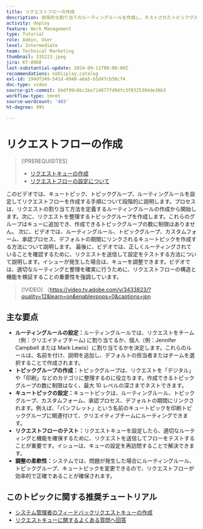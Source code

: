 ```yaml
---
title: リクエストフローの作成
description: 効率的な割り当てのルーティングルールを作成し、ネストされたトピックグループを使用してリクエストを整理し、キュートピックをワークフローにリンクし、リクエストフローの機能をテストし、正確性と効率を確保する柔軟な調整を行うことで、リクエスト管理を最適化します。
activity: deploy
feature: Work Management
type: Tutorial
role: Admin, User
level: Intermediate
team: Technical Marketing
thumbnail: 335223.jpeg
jira: KT-8960
last-substantial-update: 2024-09-11T00:00:00Z
recommendations: noDisplay,catalog
exl-id: 194df349-541d-4940-a6a5-b5d47cb58cf4
doc-type: video
source-git-commit: bbdf99c6bc1be714077fd94fc3f8325394de36b3
workflow-type: tm+mt
source-wordcount: '403'
ht-degree: 99%

---
```


# リクエストフローの作成

>[!PREREQUISITES]
>
>* [リクエストキューの作成](/help/manage-work/request-queues/create-a-request-queue.md)
>* [リクエストフローの設定について](/help/manage-work/request-queues/understand-settings-for-a-flow-request.md)

このビデオでは、キュートピック、トピックグループ、ルーティングルールを設定してリクエストフローを作成する手順について段階的に説明します。プロセスは、リクエストの割り当て方法を定義するルーティングルールの作成から開始します。次に、リクエストを整理するトピックグループを作成します。これらのグループはキューに追加でき、作成できるトピックグループの数に制限はありません。
次に、ビデオでは、ルーティングルール、トピックグループ、カスタムフォーム、承認プロセス、デフォルトの期間にリンクされるキュートピックを作成する方法について説明します。
最後に、ビデオでは、正しくルーティングされていることを確認するために、リクエストを送信して設定をテストする方法について説明します。イシューが発生した場合は、キューを調整できます。ビデオでは、適切なルーティングと整理を確実に行うために、リクエストフローの構造と機能を検証することの重要性を強調しています。

>[!VIDEO] （https://video.tv.adobe.com/v/3433823/?quality=12&learn=on&enablevpops=0&captions=jpn

## 主な要点

* **ルーティングルールの設定：**&#x200B;ルーティングルールでは、リクエストをチーム（例：クリエイティブチーム) に割り当てるか、個人（例：Jennifer Campbell または Mark Lewis）に割り当てるかを決定します。これらのルールは、名前を付け、説明を追加し、デフォルトの担当者またはチームを選択することで作成されます。
* **トピックグループの作成：**&#x200B;トピックグループは、リクエストを「デジタル」や「印刷」などのカテゴリに整理するのに役立ちます。作成できるトピックグループの数に制限はなく、最大 10 レベルの深さまでネストできます。
* **キュートピックの設定：**&#x200B;キュートピックは、ルーティングルール、トピックグループ、カスタムフォーム、承認プロセス、デフォルトの期間にリンクされます。例えば、「パンフレット」という名前のキュートピックを印刷トピックグループに関連付けて、クリエイティブチームにルーティングできます。
* **リクエストフローのテスト：**&#x200B;リクエストキューを設定したら、適切なルーティングと機能を確保するために、リクエストを送信してフローをテストすることが重要です。イシューは、キューの設定を再訪問することで解決できます。
* **調整の柔軟性：**&#x200B;システムでは、問題が発生した場合にルーティングルール、トピックグループ、キュートピックを変更できるので、リクエストフローが効率的で正確であることが確保されます。


## このトピックに関する推奨チュートリアル

* [システム管理者のフィードバックリクエストキューの作成](/help/manage-work/request-queues/create-a-system-admin-feedback-request-queue.md)
* [リクエストキューに関するよくある質問へ回答](/help/manage-work/request-queues/request-queue-faq.md)


